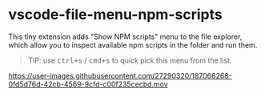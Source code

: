 # vscode-file-menu-npm-scripts

This tiny extension adds "Show NPM scripts" menu to the file explorer, which allow you to inspect available npm scripts in the folder and run them.

> TIP: use <kbd>ctrl+s</kbd> / <kbd>cmd+s</kbd> to quick pick this menu from the list.

https://user-images.githubusercontent.com/27290320/187066268-0fd5d76d-42cb-4569-9cfd-c00f235cecbd.mov

